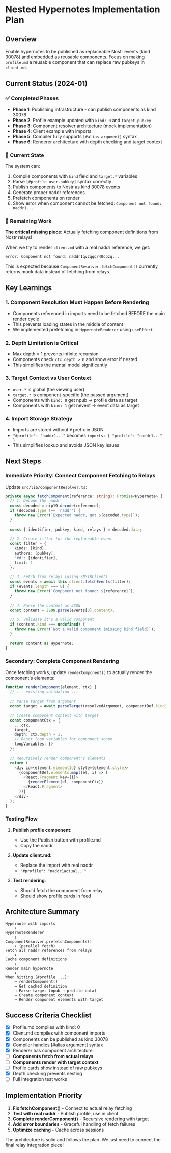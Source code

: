 # Nested Hypernotes Implementation Plan

## Overview
Enable hypernotes to be published as replaceable Nostr events (kind 30078) and embedded as reusable components. Focus on making `profile.md` a reusable component that can replace raw pubkeys in `client.md`.

## Current Status (2024-01)

### ✅ Completed Phases
- **Phase 1**: Publishing infrastructure - can publish components as kind 30078
- **Phase 2**: Profile example updated with `kind: 0` and `target.pubkey`
- **Phase 3**: Component resolver architecture (mock implementation)
- **Phase 4**: Client example with imports
- **Phase 5**: Compiler fully supports `[#alias argument]` syntax
- **Phase 6**: Renderer architecture with depth checking and target context

### 🚧 Current State
The system can:
1. Compile components with `kind` field and `target.*` variables
2. Parse `[#profile user.pubkey]` syntax correctly
3. Publish components to Nostr as kind 30078 events
4. Generate proper naddr references
5. Prefetch components on render
6. Show error when component cannot be fetched: `Component not found: naddr1...`

### 🔴 Remaining Work
**The critical missing piece**: Actually fetching component definitions from Nostr relays!

When we try to render `client.md` with a real naddr reference, we get:
```
error: Component not found: naddr1qvzqqqr40cpzq...
```

This is expected because `ComponentResolver.fetchComponent()` currently returns mock data instead of fetching from relays.

## Key Learnings

### 1. Component Resolution Must Happen Before Rendering
- Components referenced in imports need to be fetched BEFORE the main render cycle
- This prevents loading states in the middle of content
- We implemented prefetching in `HypernoteRenderer` using `useEffect`

### 2. Depth Limitation is Critical
- Max depth = 1 prevents infinite recursion
- Components check `ctx.depth > 0` and show error if nested
- This simplifies the mental model significantly

### 3. Target Context vs User Context
- `user.*` is global (the viewing user)
- `target.*` is component-specific (the passed argument)
- Components with `kind: 0` get npub → profile data as target
- Components with `kind: 1` get nevent → event data as target

### 4. Import Storage Strategy
- Imports are stored without `#` prefix in JSON
- `"#profile": "naddr1..."` becomes `imports: { "profile": "naddr1..." }`
- This simplifies lookup and avoids JSON key issues

## Next Steps

### Immediate Priority: Connect Component Fetching to Relays

Update `src/lib/componentResolver.ts`:

```typescript
private async fetchComponent(reference: string): Promise<Hypernote> {
  // 1. Decode the naddr
  const decoded = nip19.decode(reference);
  if (decoded.type !== 'naddr') {
    throw new Error(`Expected naddr, got ${decoded.type}`);
  }
  
  const { identifier, pubkey, kind, relays } = decoded.data;
  
  // 2. Create filter for the replaceable event
  const filter = {
    kinds: [kind],
    authors: [pubkey],
    '#d': [identifier],
    limit: 1
  };
  
  // 3. Fetch from relays (using SNSTRClient)
  const events = await this.client.fetchEvents(filter);
  if (events.length === 0) {
    throw new Error(`Component not found: ${reference}`);
  }
  
  // 4. Parse the content as JSON
  const content = JSON.parse(events[0].content);
  
  // 5. Validate it's a valid component
  if (content.kind === undefined) {
    throw new Error(`Not a valid component (missing kind field)`);
  }
  
  return content as Hypernote;
}
```

### Secondary: Complete Component Rendering

Once fetching works, update `renderComponent()` to actually render the component's elements:

```typescript
function renderComponent(element, ctx) {
  // ... existing validation ...
  
  // Parse target from argument
  const target = await parseTarget(resolvedArgument, componentDef.kind);
  
  // Create component context with target
  const componentCtx = {
    ...ctx,
    target,
    depth: ctx.depth + 1,
    // Reset loop variables for component scope
    loopVariables: {}
  };
  
  // Recursively render component's elements
  return (
    <div id={element.elementId} style={element.style}>
      {componentDef.elements.map((el, i) => (
        <React.Fragment key={i}>
          {renderElement(el, componentCtx)}
        </React.Fragment>
      ))}
    </div>
  );
}
```

### Testing Flow

1. **Publish profile component**:
   - Use the Publish button with profile.md
   - Copy the naddr

2. **Update client.md**:
   - Replace the import with real naddr
   - `"#profile": "naddr1actual..."`

3. **Test rendering**:
   - Should fetch the component from relay
   - Should show profile cards in feed

## Architecture Summary

```
Hypernote with imports
    ↓
HypernoteRenderer
    ↓
ComponentResolver.prefetchComponents()
    ↓ (parallel fetch)
Fetch all naddr references from relays
    ↓
Cache component definitions
    ↓
Render main hypernote
    ↓
When hitting [#profile ...]:
    → renderComponent()
    → Get cached definition
    → Parse target (npub → profile data)
    → Create component context
    → Render component elements with target
```

## Success Criteria Checklist

- [x] Profile.md compiles with kind: 0
- [x] Client.md compiles with component imports
- [x] Components can be published as kind 30078
- [x] Compiler handles [#alias argument] syntax
- [x] Renderer has component architecture
- [ ] **Components fetch from actual relays**
- [ ] **Components render with target context**
- [ ] Profile cards show instead of raw pubkeys
- [x] Depth checking prevents nesting
- [ ] Full integration test works

## Implementation Priority

1. **Fix fetchComponent()** - Connect to actual relay fetching
2. **Test with real naddr** - Publish profile, use in client
3. **Complete renderComponent()** - Recursive rendering with target
4. **Add error boundaries** - Graceful handling of fetch failures
5. **Optimize caching** - Cache across sessions

The architecture is solid and follows the plan. We just need to connect the final relay integration piece!